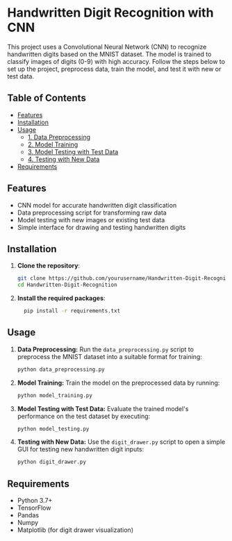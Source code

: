 # Handwritten Digit Recognition with CNN

This project uses a Convolutional Neural Network (CNN) to recognize handwritten digits based on the MNIST dataset. The model is trained to classify images of digits (0-9) with high accuracy. Follow the steps below to set up the project, preprocess data, train the model, and test it with new or test data.

## Table of Contents
- [Features](#features)
- [Installation](#installation)
- [Usage](#usage)
  - [1. Data Preprocessing](#1-data-preprocessing)
  - [2. Model Training](#2-model-training)
  - [3. Model Testing with Test Data](#3-model-testing-with-test-data)
  - [4. Testing with New Data](#4-testing-with-new-data)
- [Requirements](#requirements)

## Features
- CNN model for accurate handwritten digit classification
- Data preprocessing script for transforming raw data
- Model testing with new images or existing test data
- Simple interface for drawing and testing handwritten digits

## Installation
1. **Clone the repository**:
   ```bash
   git clone https://github.com/yourusername/Handwritten-Digit-Recognition.git
   cd Handwritten-Digit-Recognition

2. **Install the required packages**:
    ```bash
      pip install -r requirements.txt

## Usage 

1. **Data Preprocessing:** Run the `data_preprocessing.py` script to preprocess the MNIST dataset into a suitable format for training:

    ```bash
    python data_preprocessing.py
    ```

2. **Model Training:** Train the model on the preprocessed data by running:

    ```bash
    python model_training.py
    ```

3. **Model Testing with Test Data:** Evaluate the trained model's performance on the test dataset by executing:

    ```bash
    python model_testing.py
    ```

4. **Testing with New Data:** Use the `digit_drawer.py` script to open a simple GUI for testing new handwritten digit inputs:

    ```bash
    python digit_drawer.py
    ```


## Requirements
- Python 3.7+
- TensorFlow
- Pandas
- Numpy
- Matplotlib (for digit drawer visualization)
